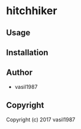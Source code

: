 # hitchhiker



## Usage

## Installation

## Author

* vasil1987

## Copyright

Copyright (c) 2017 vasil1987

